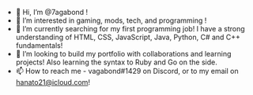 - 👋 Hi, I’m @7agabond !
- 👀 I’m interested in gaming, mods, tech, and programming !
- 🌱 I’m currently searching for my first programming job! I have a strong understanding of HTML, CSS, JavaScript, Java, Python, C# and C++ fundamentals! 
- 💞️ I’m looking to build my portfolio with collaborations and learning projects! Also learning the syntax to Ruby and Go on the side.
- 📫 How to reach me - vagabond#1429 on Discord, or to my email on hanato21@icloud.com!

<!---
7agabond/7agabond is a ✨ special ✨ repository because its `README.md` (this file) appears on your GitHub profile.
You can click the Preview link to take a look at your changes.
--->
